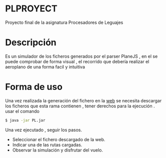 PLPROYECT
=========

Proyecto final de la asignatura Procesadores de Leguajes

# Descripción

Es un simulador de los ficheros generados por el parser PlaneJS , en el se puede comprobar de forma visual , el recorrido que debería realizar el aeroplano de una forma facil y intuitiva

# Forma de uso

Una vez realizada la generación del fichero en la [web](http://planejs.dionizdev.com) se necesita descargar los ficheros que esta rama contienen , tener derechos para la ejecución . usar el comando

```bash
$ java -jar PL.jar 
```
Una vez ejecutado , seguir los pasos.
- Seleccionar el fichero descargado de la web.
- Indicar una de las rutas cargadas.
- Observar la simulación y disfrutar del vuelo.



